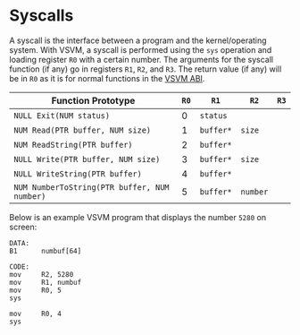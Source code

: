 # Syscalls

A syscall is the interface between a program and the kernel/operating system. With VSVM, a syscall is performed using the `sys` operation and loading register `R0` with a certain number. The arguments for the syscall function (if any) go in registers `R1`, `R2`, and `R3`. The return value (if any) will be in `R0` as it is for normal functions in the [VSVM ABI](ABI.md).

Function Prototype | `R0` | `R1` | `R2` | `R3`
-------- | ---- | ---- | ---- | ----
`NULL Exit(NUM status)` | 0 | `status` | | |
`NUM Read(PTR buffer, NUM size)` | 1 | `buffer*` | `size` | |
`NUM ReadString(PTR buffer)` | 2 | `buffer*` | | |
`NULL Write(PTR buffer, NUM size)` | 3 | `buffer*` | `size` | |
`NULL WriteString(PTR buffer)` | 4 | `buffer*` | | |
`NUM NumberToString(PTR buffer, NUM number)` | 5 | `buffer*` | `number` | |

Below is an example VSVM program that displays the number `5280` on screen:
```
DATA:
B1      numbuf[64]

CODE:
mov     R2, 5280
mov     R1, numbuf
mov     R0, 5
sys

mov     R0, 4
sys
```
